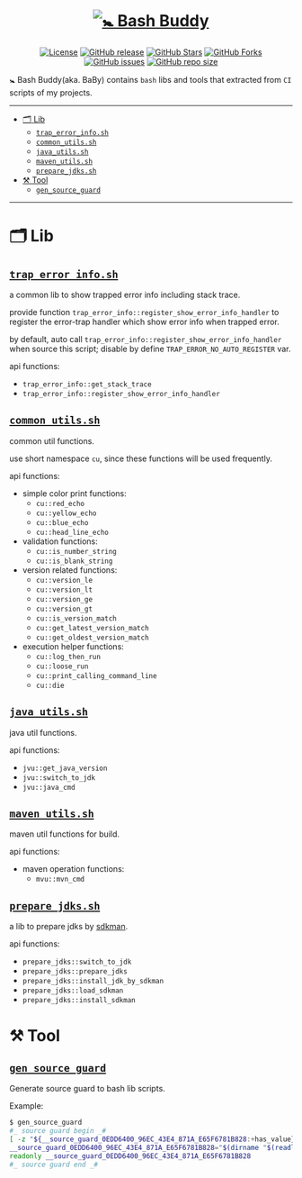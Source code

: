 # <div align="center"><a href="#"><img src="https://github.com/foldright/bash-buddy/assets/1063891/7f4ae25c-d57f-464a-bd29-2261fc372688" alt="🚼 Bash Buddy"></a></div>

<p align="center">
<a href="https://www.apache.org/licenses/LICENSE-2.0.html"><img src="https://img.shields.io/github/license/foldright/bash-buddy?color=4D7A97&logo=apache" alt="License"></a>
<a href="https://github.com/foldright/bash-buddy/releases"><img src="https://img.shields.io/github/release/foldright/bash-buddy.svg" alt="GitHub release"></a>
<a href="https://github.com/foldright/bash-buddy/stargazers"><img src="https://img.shields.io/github/stars/foldright/bash-buddy" alt="GitHub Stars"></a>
<a href="https://github.com/foldright/bash-buddy/fork"><img src="https://img.shields.io/github/forks/foldright/bash-buddy" alt="GitHub Forks"></a>
<a href="https://github.com/foldright/bash-buddy/issues"><img src="https://img.shields.io/github/issues/foldright/bash-buddy" alt="GitHub issues"></a>
<a href="https://github.com/foldright/bash-buddy"><img src="https://img.shields.io/github/repo-size/foldright/bash-buddy" alt="GitHub repo size"></a>
</p>

🚼 Bash Buddy(aka. BaBy) contains `bash` libs and tools that extracted from `CI` scripts of my projects.

-----------------------------------

<!-- START doctoc generated TOC please keep comment here to allow auto update -->
<!-- DON'T EDIT THIS SECTION, INSTEAD RE-RUN doctoc TO UPDATE -->

- [🗂 Lib](#-lib)
    - [`trap_error_info.sh`](#trap_error_infosh)
    - [`common_utils.sh`](#common_utilssh)
    - [`java_utils.sh`](#java_utilssh)
    - [`maven_utils.sh`](#maven_utilssh)
    - [`prepare_jdks.sh`](#prepare_jdkssh)
- [⚒️ Tool](#-tool)
    - [`gen_source_guard`](#gen_source_guard)

<!-- END doctoc generated TOC please keep comment here to allow auto update -->

-----------------------------------

# 🗂 Lib

## [`trap_error_info.sh`](lib/trap_error_info.sh)

a common lib to show trapped error info including stack trace.

provide function `trap_error_info::register_show_error_info_handler`
to register the error-trap handler which show error info when trapped error.

by default, auto call `trap_error_info::register_show_error_info_handler` when source this script; disable by
define `TRAP_ERROR_NO_AUTO_REGISTER` var.

api functions:

- `trap_error_info::get_stack_trace`
- `trap_error_info::register_show_error_info_handler`

## [`common_utils.sh`](lib/common_utils.sh)

common util functions.

use short namespace `cu`, since these functions will be used frequently.

api functions:

- simple color print functions:
    - `cu::red_echo`
    - `cu::yellow_echo`
    - `cu::blue_echo`
    - `cu::head_line_echo`
- validation functions:
    - `cu::is_number_string`
    - `cu::is_blank_string`
- version related functions:
    - `cu::version_le`
    - `cu::version_lt`
    - `cu::version_ge`
    - `cu::version_gt`
    - `cu::is_version_match`
    - `cu::get_latest_version_match`
    - `cu::get_oldest_version_match`
- execution helper functions:
    - `cu::log_then_run`
    - `cu::loose_run`
    - `cu::print_calling_command_line`
    - `cu::die`

## [`java_utils.sh`](lib/javautils.sh)

java util functions.

api functions:

- `jvu::get_java_version`
- `jvu::switch_to_jdk`
- `jvu::java_cmd`

## [`maven_utils.sh`](lib/maven_utils.sh)

maven util functions for build.

api functions:

- maven operation functions:
    - `mvu::mvn_cmd`

## [`prepare_jdks.sh`](lib/prepare_jdks.sh)

a lib to prepare jdks by [sdkman](https://sdkman.io/).

api functions:

- `prepare_jdks::switch_to_jdk`
- `prepare_jdks::prepare_jdks`
- `prepare_jdks::install_jdk_by_sdkman`
- `prepare_jdks::load_sdkman`
- `prepare_jdks::install_sdkman`

# ⚒️ Tool

## [`gen_source_guard`](bin/gen_source_guard)

Generate source guard to bash lib scripts.

Example:

```sh
$ gen_source_guard
#_ source guard begin _#
[ -z "${__source_guard_0EDD6400_96EC_43E4_871A_E65F6781B828:+has_value}" ] || return 0
__source_guard_0EDD6400_96EC_43E4_871A_E65F6781B828="$(dirname "$(readlink -f "${BASH_SOURCE[0]}")")"
readonly __source_guard_0EDD6400_96EC_43E4_871A_E65F6781B828
#_ source guard end _#
```
